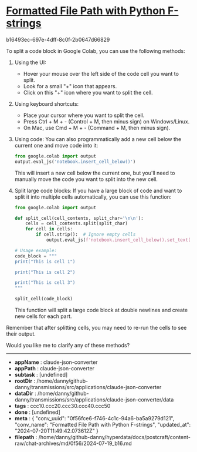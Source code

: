 # [Formatted File Path with Python F-strings](https://claude.ai/chat/0f56fce6-f746-4c1c-94a6-ba5a9279d121)

b16493ec-697e-4dff-8c0f-2b0647d66829

 To split a code block in Google Colab, you can use the following methods:

1. Using the UI:
   - Hover your mouse over the left side of the code cell you want to split.
   - Look for a small "+" icon that appears.
   - Click on this "+" icon where you want to split the cell.

2. Using keyboard shortcuts:
   - Place your cursor where you want to split the cell.
   - Press Ctrl + M + - (Control + M, then minus sign) on Windows/Linux.
   - On Mac, use Cmd + M + - (Command + M, then minus sign).

3. Using code:
   You can also programmatically add a new cell below the current one and move code into it:
   
   ```python
   from google.colab import output
   output.eval_js('notebook.insert_cell_below()')
   ```

   This will insert a new cell below the current one, but you'll need to manually move the code you want to split into the new cell.

4. Split large code blocks:
   If you have a large block of code and want to split it into multiple cells automatically, you can use this function:

   ```python
   from google.colab import output

   def split_cell(cell_contents, split_char='\n\n'):
       cells = cell_contents.split(split_char)
       for cell in cells:
           if cell.strip():  # Ignore empty cells
               output.eval_js(f'notebook.insert_cell_below().set_text({repr(cell)})')

   # Usage example:
   code_block = """
   print("This is cell 1")

   print("This is cell 2")

   print("This is cell 3")
   """

   split_cell(code_block)
   ```

   This function will split a large code block at double newlines and create new cells for each part.

Remember that after splitting cells, you may need to re-run the cells to see their output.

Would you like me to clarify any of these methods?

---

* **appName** : claude-json-converter
* **appPath** : claude-json-converter
* **subtask** : [undefined]
* **rootDir** : /home/danny/github-danny/transmissions/src/applications/claude-json-converter
* **dataDir** : /home/danny/github-danny/transmissions/src/applications/claude-json-converter/data
* **tags** : ccc10.ccc20.ccc30.ccc40.ccc50
* **done** : [undefined]
* **meta** : {
  "conv_uuid": "0f56fce6-f746-4c1c-94a6-ba5a9279d121",
  "conv_name": "Formatted File Path with Python F-strings",
  "updated_at": "2024-07-20T11:49:42.073612Z"
}
* **filepath** : /home/danny/github-danny/hyperdata/docs/postcraft/content-raw/chat-archives/md/0f56/2024-07-19_b16.md